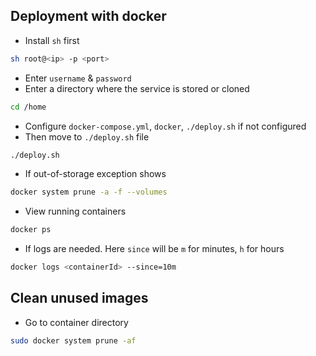 ## Deployment with docker
- Install `sh` first
```bash
sh root@<ip> -p <port>
```

- Enter `username` & `password`
- Enter a directory where the service is stored or cloned
```bash
cd /home
```

- Configure `docker-compose.yml`, `docker`, `./deploy.sh` if not configured
- Then move to `./deploy.sh` file
```bash
./deploy.sh
```

- If out-of-storage exception shows
```bash
docker system prune -a -f --volumes
```

- View running containers
```bash
docker ps
```

- If logs are needed. Here `since` will be `m` for minutes, `h` for hours
```bash
docker logs <containerId> --since=10m
```
## Clean unused images 
- Go to container directory
```bash
sudo docker system prune -af
```
